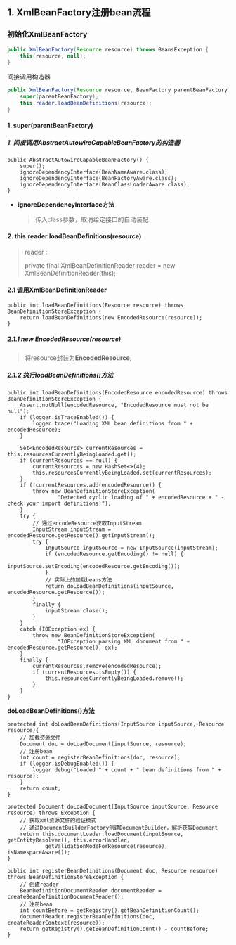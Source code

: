 ## 1. XmlBeanFactory注册bean流程

### 初始化XmlBeanFactory

```java
public XmlBeanFactory(Resource resource) throws BeansException {
	this(resource, null);
}
```

间接调用构造器

```java
public XmlBeanFactory(Resource resource, BeanFactory parentBeanFactory) throws BeansException {
	super(parentBeanFactory);
	this.reader.loadBeanDefinitions(resource);
}
```
#### 1. super(parentBeanFactory)
##### 1. 间接调用AbstractAutowireCapableBeanFactory的构造器

```
public AbstractAutowireCapableBeanFactory() {
	super();
	ignoreDependencyInterface(BeanNameAware.class);
	ignoreDependencyInterface(BeanFactoryAware.class);
	ignoreDependencyInterface(BeanClassLoaderAware.class);
}
```
- **ignoreDependencyInterface方法**

  > 传入class参数，取消给定接口的自动装配

#### 2. this.reader.loadBeanDefinitions(resource)

> reader :
>
> private final XmlBeanDefinitionReader reader = new XmlBeanDefinitionReader(this);

#### 2.1 调用XmlBeanDefinitionReader

```
public int loadBeanDefinitions(Resource resource) throws BeanDefinitionStoreException {
	return loadBeanDefinitions(new EncodedResource(resource));
}
```

##### 2.1.1 new EncodedResource(resource)

> 将resource封装为**EncodedResource**,

##### 2.1.2 执行loadBeanDefinitions()方法

```
public int loadBeanDefinitions(EncodedResource encodedResource) throws BeanDefinitionStoreException {
	Assert.notNull(encodedResource, "EncodedResource must not be null");
	if (logger.isTraceEnabled()) {
		logger.trace("Loading XML bean definitions from " + encodedResource);
	}

	Set<EncodedResource> currentResources = this.resourcesCurrentlyBeingLoaded.get();
	if (currentResources == null) {
		currentResources = new HashSet<>(4);
		this.resourcesCurrentlyBeingLoaded.set(currentResources);
	}
	if (!currentResources.add(encodedResource)) {
		throw new BeanDefinitionStoreException(
				"Detected cyclic loading of " + encodedResource + " - check your import definitions!");
	}
	try {
		// 通过encodeResource获取InputStream
		InputStream inputStream = encodedResource.getResource().getInputStream();
		try {
			InputSource inputSource = new InputSource(inputStream);
			if (encodedResource.getEncoding() != null) {
				inputSource.setEncoding(encodedResource.getEncoding());
			}
			// 实际上的加载beans方法
			return doLoadBeanDefinitions(inputSource, encodedResource.getResource());
		}
		finally {
			inputStream.close();
		}
	}
	catch (IOException ex) {
		throw new BeanDefinitionStoreException(
				"IOException parsing XML document from " + encodedResource.getResource(), ex);
	}
	finally {
		currentResources.remove(encodedResource);
		if (currentResources.isEmpty()) {
			this.resourcesCurrentlyBeingLoaded.remove();
		}
	}
}
```

**doLoadBeanDefinitions()方法**

```
protected int doLoadBeanDefinitions(InputSource inputSource, Resource resource){
	// 加载资源文件
	Document doc = doLoadDocument(inputSource, resource);
	// 注册bean
	int count = registerBeanDefinitions(doc, resource);
	if (logger.isDebugEnabled()) {
		logger.debug("Loaded " + count + " bean definitions from " + resource);
	}
	return count;
}
```

```
protected Document doLoadDocument(InputSource inputSource, Resource resource) throws Exception {
	// 获取xml资源文件的验证模式
	// 通过DocumentBuilderFactory创建DocumentBuilder，解析获取Document
	return this.documentLoader.loadDocument(inputSource, getEntityResolver(), this.errorHandler,
			getValidationModeForResource(resource), isNamespaceAware());
}
```

```
public int registerBeanDefinitions(Document doc, Resource resource) throws BeanDefinitionStoreException {
    // 创建reader
	BeanDefinitionDocumentReader documentReader = createBeanDefinitionDocumentReader();
	// 注册bean
	int countBefore = getRegistry().getBeanDefinitionCount();
	documentReader.registerBeanDefinitions(doc, createReaderContext(resource));
	return getRegistry().getBeanDefinitionCount() - countBefore;
}
```

















